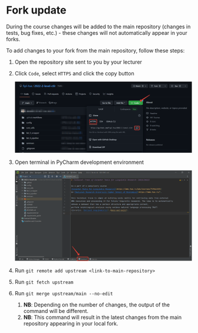 # Fork update

During the course changes will be added to the main repository (changes in tests, bug fixes,
etc.) - these changes will not automatically appear in your forks.

To add changes to your fork from the main repository, follow these steps:

1. Open the repository site sent to you by your lecturer
2. Click `Code`, select `HTTPS` and click the copy button

   ![copy repo url](../images/copy_original_repo_url.png)

3. Open terminal in PyCharm development environment

   ![open terminal](../images/starting_guide/pycharm_open_terminal.png)

4. Run `git remote add upstream <link-to-main-repository>`
5. Run `git fetch upstream`
6. Run `git merge upstream/main --no-edit`
   1. **NB**: Depending on the number of changes, the output of the command will be different.
   2. **NB**: This command will result in the latest changes from the main repository appearing
      in your local fork.
